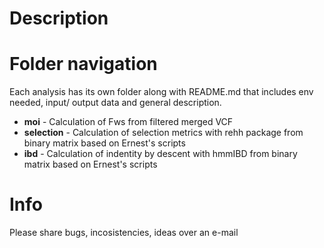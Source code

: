 # Description

# Folder navigation

Each analysis has its own folder along with README.md that includes env needed, input/ output data and general description.

* __moi__ - Calculation of Fws from filtered merged VCF
* __selection__ - Calculation of selection metrics with rehh package from binary matrix based on Ernest's scripts
* __ibd__ - Calculation of indentity by descent with hmmIBD from binary matrix based on Ernest's scripts

# Info
Please share bugs, incosistencies, ideas over an e-mail